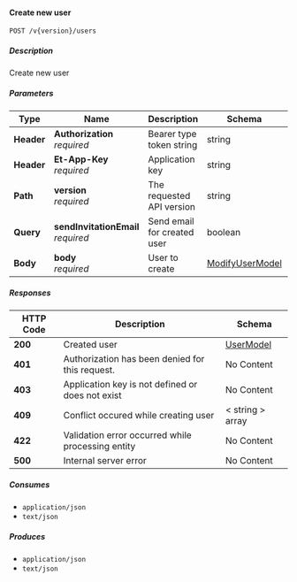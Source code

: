 
<a name="internalusers_createuser"></a>
#### Create new user
```
POST /v{version}/users
```


##### Description
Create new user


##### Parameters

|Type|Name|Description|Schema|Default|
|---|---|---|---|---|
|**Header**|**Authorization**  <br>*required*|Bearer type token string|string||
|**Header**|**Et-App-Key**  <br>*required*|Application key|string||
|**Path**|**version**  <br>*required*|The requested API version|string|`"1"`|
|**Query**|**sendInvitationEmail**  <br>*required*|Send email for created user|boolean||
|**Body**|**body**  <br>*required*|User to create|[ModifyUserModel](#modifyusermodel)||


##### Responses

|HTTP Code|Description|Schema|
|---|---|---|
|**200**|Created user|[UserModel](#usermodel)|
|**401**|Authorization has been denied for this request.|No Content|
|**403**|Application key is not defined or does not exist|No Content|
|**409**|Conflict occured while creating user|< string > array|
|**422**|Validation error occurred while processing entity|No Content|
|**500**|Internal server error|No Content|


##### Consumes

* `application/json`
* `text/json`


##### Produces

* `application/json`
* `text/json`




